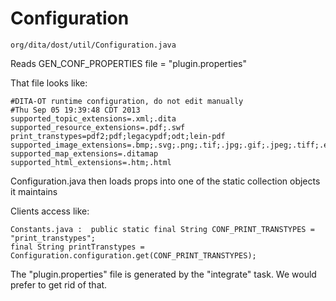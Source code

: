 # Configuration

`org/dita/dost/util/Configuration.java`

Reads GEN_CONF_PROPERTIES file = "plugin.properties"

That file looks like:

	#DITA-OT runtime configuration, do not edit manually
	#Thu Sep 05 19:39:48 CDT 2013
	supported_topic_extensions=.xml;.dita
	supported_resource_extensions=.pdf;.swf
	print_transtypes=pdf2;pdf;legacypdf;odt;lein-pdf
	supported_image_extensions=.bmp;.svg;.png;.tif;.jpg;.gif;.jpeg;.tiff;.eps
	supported_map_extensions=.ditamap
	supported_html_extensions=.htm;.html

Configuration.java then loads props into one of the static collection objects it maintains

Clients access like:

    Constants.java :  public static final String CONF_PRINT_TRANSTYPES = "print_transtypes";
    final String printTranstypes = Configuration.configuration.get(CONF_PRINT_TRANSTYPES);


The "plugin.properties" file is generated by the "integrate" task.  We
would prefer to get rid of that.
